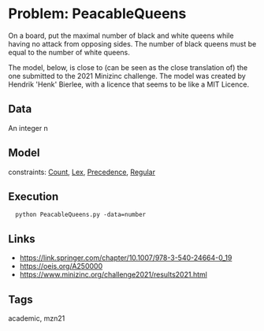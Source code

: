 # Problem: PeacableQueens

On a board, put the maximal number of black and white queens while having no attack from opposing sides.
The number of black queens must be equal to the number of white queens.

The model, below, is close to (can be seen as the close translation of) the one submitted to the 2021 Minizinc challenge.
The model was created by Hendrik 'Henk' Bierlee, with a licence that seems to be like a MIT Licence.

## Data
  An integer n

## Model
  constraints: [Count](https://pycsp.org/documentation/constraints/Count), [Lex](https://pycsp.org/documentation/constraints/Lex), [Precedence](https://pycsp.org/documentation/constraints/Precedence), [Regular](https://pycsp.org/documentation/constraints/Regular)

## Execution
```
  python PeacableQueens.py -data=number
```

## Links
  - https://link.springer.com/chapter/10.1007/978-3-540-24664-0_19
  - https://oeis.org/A250000
  - https://www.minizinc.org/challenge2021/results2021.html

## Tags
  academic, mzn21
